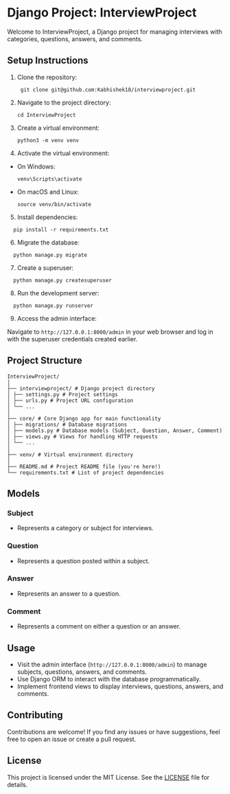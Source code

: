 # Django Project: InterviewProject

Welcome to InterviewProject, a Django project for managing interviews with categories, questions, answers, and comments.

## Setup Instructions

1. Clone the repository:
   ```
    git clone git@github.com:Kabhishek18/interviewproject.git
    ```

2. Navigate to the project directory:
   ```
   cd InterviewProject
   ```
   
3. Create a virtual environment:
    ```
    python3 -m venv venv
    ```


4. Activate the virtual environment:

- On Windows:
  ```
  venv\Scripts\activate
  ```

- On macOS and Linux:
  ```
  source venv/bin/activate
  ```

5. Install dependencies:
  ```
    pip install -r requirements.txt
  ```

6. Migrate the database:
  ```
    python manage.py migrate
  ```

7. Create a superuser:
  ```
    python manage.py createsuperuser
  ```

8. Run the development server:
  ```
    python manage.py runserver
  ```

9. Access the admin interface:

  Navigate to `http://127.0.0.1:8000/admin` in your web browser and log in with the superuser credentials created earlier.



## Project Structure
```
InterviewProject/
│
├── interviewproject/ # Django project directory
│ ├── settings.py # Project settings
│ ├── urls.py # Project URL configuration
│ └── ...
│
├── core/ # Core Django app for main functionality
│ ├── migrations/ # Database migrations
│ ├── models.py # Database models (Subject, Question, Answer, Comment)
│ ├── views.py # Views for handling HTTP requests
│ └── ...
│
├── venv/ # Virtual environment directory
│
├── README.md # Project README file (you're here!)
└── requirements.txt # List of project dependencies
```

## Models

### Subject
- Represents a category or subject for interviews.

### Question
- Represents a question posted within a subject.

### Answer
- Represents an answer to a question.

### Comment
- Represents a comment on either a question or an answer.

## Usage

- Visit the admin interface (`http://127.0.0.1:8000/admin`) to manage subjects, questions, answers, and comments.
- Use Django ORM to interact with the database programmatically.
- Implement frontend views to display interviews, questions, answers, and comments.

## Contributing

Contributions are welcome! If you find any issues or have suggestions, feel free to open an issue or create a pull request.

## License

This project is licensed under the MIT License. See the [LICENSE](LICENSE) file for details.


 
